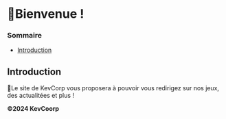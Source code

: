 # 👋Bienvenue !

### Sommaire
* [Introduction](#introduction)
## Introduction
💾Le site de KevCorp vous proposera à pouvoir vous redirigez sur nos jeux, des actualitées et plus !

**©2024 KevCoorp**
